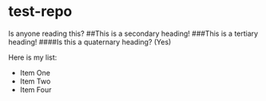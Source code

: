test-repo
=========
Is anyone reading this?
##This is a secondary heading!
###This is a tertiary heading!
####Is this a quaternary heading? (Yes)

Here is my list:
* Item One
* Item Two
* Item Four
